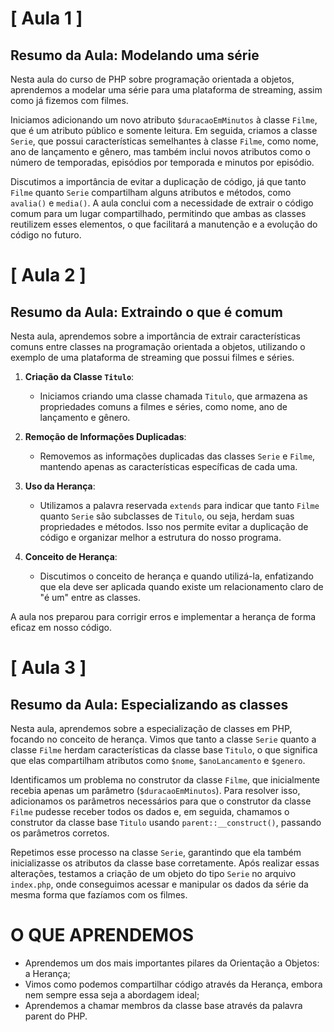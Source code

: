 # [ Aula 1 ]
## Resumo da Aula: Modelando uma série

Nesta aula do curso de PHP sobre programação orientada a objetos, aprendemos a modelar uma série para uma plataforma de streaming, assim como já fizemos com filmes.

Iniciamos adicionando um novo atributo `$duracaoEmMinutos` à classe `Filme`, que é um atributo público e somente leitura. Em seguida, criamos a classe `Serie`, que possui características semelhantes à classe `Filme`, como nome, ano de lançamento e gênero, mas também inclui novos atributos como o número de temporadas, episódios por temporada e minutos por episódio.

Discutimos a importância de evitar a duplicação de código, já que tanto `Filme` quanto `Serie` compartilham alguns atributos e métodos, como `avalia()` e `media()`. A aula conclui com a necessidade de extrair o código comum para um lugar compartilhado, permitindo que ambas as classes reutilizem esses elementos, o que facilitará a manutenção e a evolução do código no futuro.
<br>

# [ Aula 2 ]
## Resumo da Aula: Extraindo o que é comum

Nesta aula, aprendemos sobre a importância de extrair características comuns entre classes na programação orientada a objetos, utilizando o exemplo de uma plataforma de streaming que possui filmes e séries.

1. **Criação da Classe `Titulo`**:
   - Iniciamos criando uma classe chamada `Titulo`, que armazena as propriedades comuns a filmes e séries, como nome, ano de lançamento e gênero.

2. **Remoção de Informações Duplicadas**:
   - Removemos as informações duplicadas das classes `Serie` e `Filme`, mantendo apenas as características específicas de cada uma.

3. **Uso da Herança**:
   - Utilizamos a palavra reservada `extends` para indicar que tanto `Filme` quanto `Serie` são subclasses de `Titulo`, ou seja, herdam suas propriedades e métodos. Isso nos permite evitar a duplicação de código e organizar melhor a estrutura do nosso programa.

4. **Conceito de Herança**:
   - Discutimos o conceito de herança e quando utilizá-la, enfatizando que ela deve ser aplicada quando existe um relacionamento claro de "é um" entre as classes.

A aula nos preparou para corrigir erros e implementar a herança de forma eficaz em nosso código.
<br>

# [ Aula 3 ]
## Resumo da Aula: Especializando as classes
Nesta aula, aprendemos sobre a especialização de classes em PHP, focando no conceito de herança. Vimos que tanto a classe `Serie` quanto a classe `Filme` herdam características da classe base `Titulo`, o que significa que elas compartilham atributos como `$nome`, `$anoLancamento` e `$genero`.

Identificamos um problema no construtor da classe `Filme`, que inicialmente recebia apenas um parâmetro (`$duracaoEmMinutos`). Para resolver isso, adicionamos os parâmetros necessários para que o construtor da classe `Filme` pudesse receber todos os dados e, em seguida, chamamos o construtor da classe base `Titulo` usando `parent::__construct()`, passando os parâmetros corretos.

Repetimos esse processo na classe `Serie`, garantindo que ela também inicializasse os atributos da classe base corretamente. Após realizar essas alterações, testamos a criação de um objeto do tipo `Serie` no arquivo `index.php`, onde conseguimos acessar e manipular os dados da série da mesma forma que fazíamos com os filmes.
<br>

# O QUE APRENDEMOS

- Aprendemos um dos mais importantes pilares da Orientação a Objetos: a Herança;
- Vimos como podemos compartilhar código através da Herança, embora nem sempre essa seja a abordagem ideal;
- Aprendemos a chamar membros da classe base através da palavra parent do PHP.